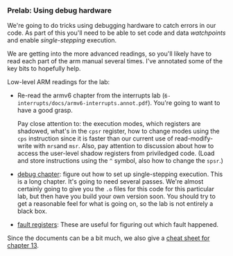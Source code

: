 ### Prelab: Using debug hardware

We're going to do tricks using debugging hardware to catch errors in
our code.  As part of this you'll need to be able to set code and data
*watchpoints* and enable *single-stepping* execution.

We are getting into the more advanced readings, so you'll likely have
to read each part of the arm manual several times.  I've annotated some
of the key bits to hopefully help.


Low-level ARM readings for the lab:

  - Re-read the armv6 chapter from the interrupts lab
    (`6-interrupts/docs/armv6-interrupts.annot.pdf`).  You're going to
    want to have a good grasp.

    Pay close attention to: the execution modes, which registers are
    shadowed, what's in the `cpsr` register, how to change modes using
    the `cps` instruction since it is faster than our current use of
    read-modify-write with `mrs`and `msr`.  Also, pay attention to
    discussion about how to access the user-level shadow registers from
    priviledged code.  (Load and store instructions using the `^` symbol,
    also how to change the `spsr`.)

  - [debug chapter](./docs/arm1176-ch13-debug.pdf): figure out how to
    set up single-stepping execution.  This is a long chapter.  It's going
    to need several passes.  We're almost certainly going to give you the
    `.o` files for this code for this particular lab, but then have you
    build your own version soon.  You should try to get a reasonable
    feel for what is going on, so the lab is not entirely a black box.

  - [fault registers](./docs/arm1176-fault-regs.pdf): These are useful
    for figuring out which fault happened.


Since the documents can be a bit much, we also give a 
[cheat sheet for chapter 13](./DEBUG-cheat-sheet.md).
